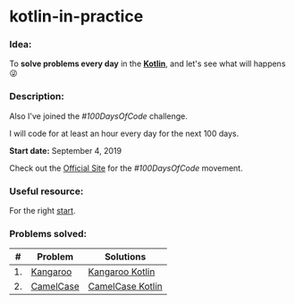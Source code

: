 # kotlin-in-practice

### Idea:
To **solve problems every day** in the **[Kotlin]**, and let's see what will happens :stuck_out_tongue_winking_eye:

### Description:
Also I've joined the *#100DaysOfCode* challenge.

I will code for at least an hour every day for the next 100 days.

**Start date:** September 4, 2019

Check out the [Official Site](https://www.100daysofcode.com) for the *#100DaysOfCode* movement.

### Useful resource:
For the right [start].

### Problems solved:

|   # | Problem                                | Solutions                                   |
|-----|----------------------------------------|---------------------------------------------|
| 1.  | [Kangaroo]                             | [Kangaroo Kotlin]                           |
| 2.  | [CamelCase]                            | [CamelCase Kotlin]                          |

<!-- Links -->
[start]: https://www.freecodecamp.org/news/how-to-get-a-developer-job-in-less-than-a-year-c27bbfe71645/
[Kotlin]: https://kotlinlang.org/
[Kangaroo]:https://www.hackerrank.com/challenges/kangaroo
[Kangaroo Kotlin]:https://github.com/mnewlive/kotlin-in-practice/blob/master/app/src/main/java/com/example/vadimm/kotlininaction/hackerrank/Kangaroo.kt
[CamelCase]:https://www.hackerrank.com/challenges/camelcase/problem
[CamelCase Kotlin]:https://github.com/mnewlive/kotlin-in-practice/blob/master/app/src/main/java/com/example/vadimm/kotlininaction/hackerrank/strings/CamelCase.kt